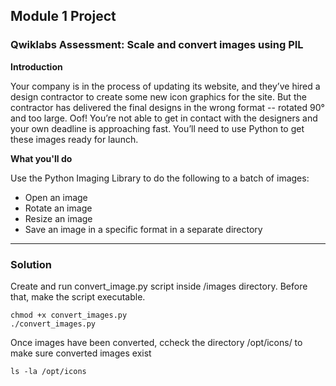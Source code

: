 ## Module 1 Project

### Qwiklabs Assessment: Scale and convert images using PIL

**Introduction**

Your company is in the process of updating its website, and they’ve hired a design contractor to create some new icon graphics for the site. But the contractor has delivered the final designs in the wrong format -- rotated 90° and too large. Oof! You’re not able to get in contact with the designers and your own deadline is approaching fast. You’ll need to use Python to get these images ready for launch.

**What you'll do**

Use the Python Imaging Library to do the following to a batch of images:

- Open an image
- Rotate an image
- Resize an image
- Save an image in a specific format in a separate directory 

---

### Solution

Create and run convert_image.py script inside /images directory. Before that, make the script executable. 

```
chmod +x convert_images.py
./convert_images.py
```

Once images have been converted, ccheck the directory /opt/icons/ to make sure converted images exist

```
ls -la /opt/icons
```

